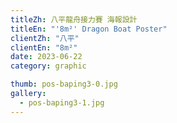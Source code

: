 ```yaml
---
titleZh: 八平龍舟接力賽 海報設計
titleEn: "'8m²' Dragon Boat Poster"
clientZh: "八平"
clientEn: "8m²"
date: 2023-06-22
category: graphic

thumb: pos-baping3-0.jpg
gallery:
  - pos-baping3-1.jpg
---
```

